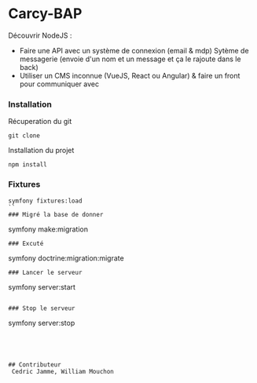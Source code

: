 # Carcy-BAP

Découvrir NodeJS : 
  - Faire une API avec un système de connexion (email & mdp) Sytème de messagerie (envoie d'un nom et un message et ça le rajoute dans le back)
  - Utiliser un CMS inconnue (VueJS, React ou Angular) & faire un front pour communiquer avec


### Installation

Récuperation du git
```
git clone 

```
Installation du projet
```
npm install
```
### Fixtures
```
symfony fixtures:load
``
### Migré la base de donner
```
symfony make:migration
```
### Excuté
```
symfony doctrine:migration:migrate
```
### Lancer le serveur 
```
symfony server:start
```

### Stop le serveur
```
symfony server:stop
```




## Contributeur
 Cedric Jamme, William Mouchon
